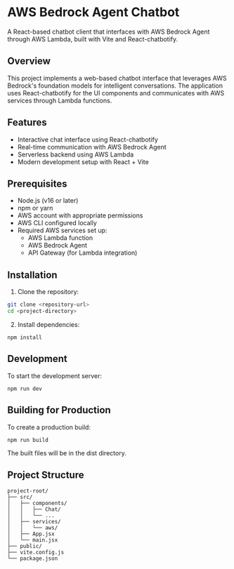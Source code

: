 # AWS Bedrock Agent Chatbot

A React-based chatbot client that interfaces with AWS Bedrock Agent through AWS Lambda, built with Vite and React-chatbotify.

## Overview

This project implements a web-based chatbot interface that leverages AWS Bedrock's foundation models for intelligent conversations. The application uses React-chatbotify for the UI components and communicates with AWS services through Lambda functions.

## Features

- Interactive chat interface using React-chatbotify
- Real-time communication with AWS Bedrock Agent
- Serverless backend using AWS Lambda
- Modern development setup with React + Vite

## Prerequisites

- Node.js (v16 or later)
- npm or yarn
- AWS account with appropriate permissions
- AWS CLI configured locally
- Required AWS services set up:
  - AWS Lambda function
  - AWS Bedrock Agent
  - API Gateway (for Lambda integration)

## Installation

1. Clone the repository:
```bash
git clone <repository-url>
cd <project-directory>
```

2. Install dependencies:
```
npm install
```

## Development

To start the development server:
```
npm run dev
```

## Building for Production

To create a production build:
```
npm run build
```
The built files will be in the dist directory.


## Project Structure

```
project-root/
├── src/
│   ├── components/
│   │   ├── Chat/
│   │   └── ...
│   ├── services/
│   │   └── aws/
│   ├── App.jsx
│   └── main.jsx
├── public/
├── vite.config.js
└── package.json
```